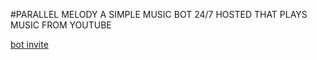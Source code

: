 #PARALLEL MELODY
A SIMPLE MUSIC BOT 24/7 HOSTED THAT PLAYS MUSIC FROM YOUTUBE



[bot invite](https://discord.com/api/oauth2/authorize?client_id=710534645405581353&permissions=8&scope=bot)
